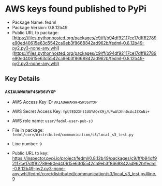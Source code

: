 # AWS keys found published to PyPi

* Package Name: fedml
* Package Version: 0.8.12b49
* Public URL to package: [https://files.pythonhosted.org/packages/c9/ff/b94df92117ce17dff82789e90ed40615e63d5542ca9eb3f8668842ad962b/fedml-0.8.12b49-py2.py3-none-any.whl](https://files.pythonhosted.org/packages/c9/ff/b94df92117ce17dff82789e90ed40615e63d5542ca9eb3f8668842ad962b/fedml-0.8.12b49-py2.py3-none-any.whl)

## Key Details

### `AKIAUAWARWF4SW36VYXP`

* AWS Access Key ID: `AKIAUAWARWF4SW36VYXP`
* AWS Secret Access Key: `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` 
* AWS role name: `user/fedml-user-pub-s3`
* File in package: `fedml/core/distributed/communication/s3/local_s3_test.py`
* Line number: `9`

* Public URL to key: https://inspector.pypi.io/project/fedml/0.8.12b49/packages/c9/ff/b94df92117ce17dff82789e90ed40615e63d5542ca9eb3f8668842ad962b/fedml-0.8.12b49-py2.py3-none-any.whl/fedml/core/distributed/communication/s3/local_s3_test.py#line.9


